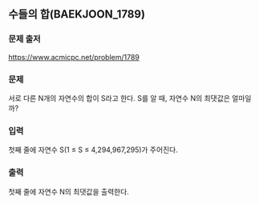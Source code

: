 ## 수들의 합(BAEKJOON_1789)



### 문제 출저

https://www.acmicpc.net/problem/1789



### 문제

서로 다른 N개의 자연수의 합이 S라고 한다. S를 알 때, 자연수 N의 최댓값은 얼마일까?



### 입력

첫째 줄에 자연수 S(1 ≤ S ≤ 4,294,967,295)가 주어진다.



### 출력

첫째 줄에 자연수 N의 최댓값을 출력한다.